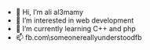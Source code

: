 - 👋 Hi, I’m ali al3mamy
- 👀 I’m interested in web development
- 🌱 I’m currently learning C++ and php
- 📫 fb.com\someonereallyunderstoodfb
